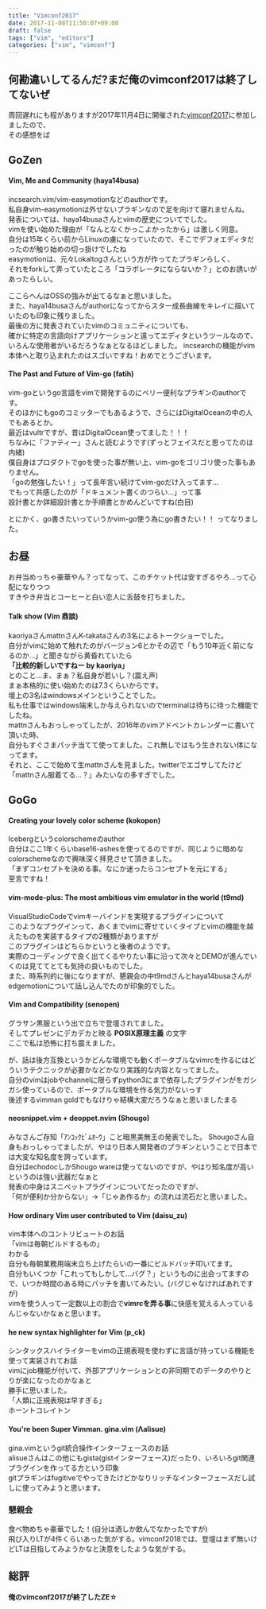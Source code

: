 ```yaml
---
title: "Vimconf2017"
date: 2017-11-08T11:50:07+09:00
draft: false
tags: ["vim", "editors"]
categories: ["vim", "vimconf"]
---
```


## 何勘違いしてるんだ?まだ俺のvimconf2017は終了してないぜ
周回遅れにも程がありますが2017年11月4日に開催された[vimconf2017](http://vimconf.vim-jp.org/2017/)に参加しましたので、  
その感想をば

## GoZen
#### Vim, Me and Community (haya14busa)
incsearch.vim/vim-easymotionなどのauthorです。  
私自身vim-easymotionは外せないプラギンなので足を向けて寝れませんね。  
発表については、haya14busaさんとvimの歴史についてでした。  
vimを使い始めた理由が「なんとなくかっこよかったから」は激しく同意。  
自分は15年くらい前からLinuxの虜になっていたので、そこでデフォエディタだったのが触り始めの切っ掛けでしたね  
easymotionは、元々Lokaltogさんという方が作ってたプラギンらしく、  
それをforkして弄っていたところ「コラボレータにならないか？」とのお誘いがあったらしい。  

ここらへんはOSSの強みが出てるなぁと思いました。  
また、haya14busaさんがauthorになってからスター成長曲線をキレイに描いていたのも印象に残りました。  
最後の方に発表されていたvimのコミュニティについても、  
確かに特定の言語向けアプリケーションと違ってエディタというツールなので、いろんな使用者がいるだろうなぁとなるほどしました。
incsearchの機能がvim本体へと取り込まれたのはスゴいですね！おめでとうございます。


#### The Past and Future of Vim-go (fatih)
vim-goというgo言語をvimで開発するのにベリー便利なプラギンのauthorです。  
そのほかにもgoのコミッターでもあるようで、さらにはDigitalOceanの中の人でもあるとか。  
最近はvultrですが、昔はDigitalOcean使ってました！！！  
ちなみに「ファティー」さんと読むようです(ずっとフェイスだと思ってたのは内緒)  
僕自身はプロダクトでgoを使った事が無い上、vim-goをゴリゴリ使った事もありません。  
「goの勉強したい！」って長年言い続けてvim-goだけ入ってます…  
でもって共感したのが「ドキュメント書くのつらい…」って事  
設計書とか詳細設計書とか手順書とかめんどいですね(白目)  

とにかく、go書きたいっていうかvim-go使う為にgo書きたい！！ ってなりました。


## お昼
お弁当めっちゃ豪華やん？ってなって、このチケット代は安すぎるやろ…って心配になりつつ  
すきやき弁当とコーヒーと白い恋人に舌鼓を打ちました。

#### Talk show (Vim 鼎談)
kaoriyaさんmattnさんK-takataさんの3名によるトークショーでした。  
自分がvimに始めて触れたのがバージョン6とかその辺で「もう10年近く前になるのか…」と聞きながら黄昏れていたら  
**「比較的新しいですねー by kaoriya」**  
とのこと…ま、まぁ？私自身が若いし？(震え声)  
まぁ本格的に使い始めたのは7.3くらいからです。  
壇上の3名はwindowsメインということでした。  
私も仕事ではwindows端末しか与えられないのでterminalは待ちに待った機能でしたね。  
mattnさんもおっしゃってしたが、2016年のvimアドベントカレンダーに書いて頂いた時、  
自分もすぐさまパッチ当てて使ってました。これ無しではもう生きれない体になってます。  
それと、ここで始めて生mattnさんを見ました。twitterでエゴサしてたけど「mattnさん服着てる…？」みたいなの多すぎでした。


## GoGo
#### Creating your lovely color scheme (kokopon)
Icebergというcolorschemeのauthor  
自分はここ1年くらいbase16-ashesを使ってるのですが、同じように暗めなcolorschemeなので興味深く拝見させて頂きました。  
「まずコンセプトを決める事。なにか迷ったらコンセプトを元にする」  
至言ですね！

#### vim-mode-plus: The most ambitious vim emulator in the world (t9md)
VisualStudioCodeでvimキーバインドを実現するプラグインについて  
このようなプラグインって、あくまでvimに寄せていくタイプとvimの機能を越えたものを実装するタイプの2種類がありますが  
このプラグインはどちらかというと後者のようです。  
実際のコーディングで良く出てくるやりたい事に沿って次々とDEMOが進んでいくのは見ててとても気持の良いものでした。  
また、時系列的に後になりますが、懇親会の中t9mdさんとhaya14busaさんがedgemotionについて話し込んでたのが印象的でした。

#### Vim and Compatibility (senopen)
グラサン黒服という出で立ちで登壇されてました。  
そしてプレゼンにデカデカと映る **POSIX原理主義** の文字  
ここで私は恐怖に打ち震えました。  

が、話は後方互換というかどんな環境でも動くポータブルなvimrcを作るにはどういうテクニックが必要かなどかなり実践的な内容となってました。  
自分のvimはjobやchannelに限らずpython3にまで依存したプラグインがをガシガシ使っているので、ポータブルな環境を作る気力がないっす  
後述するvimman goldでもなけりゃ結構大変だろうなぁと思いましたまる

#### neosnippet.vim + deoppet.nvim (Shougo)
みなさんご存知「ｱﾝｺｯｸﾋﾞﾑｵｰｳ」こと暗黒美無王の発表でした。
Shougoさん自身もおっしゃってましたが、やはり日本人開発者のプラギンということで日本では大変な知名度を誇っています。  
自分はechodocしかShougo wareは使ってないのですが、やはり知名度が高いというのは強い武器だなぁと  
発表の中身はスニペットプラグインについてだったのですが、  
「何が便利か分からない」→「じゃあ作るか」の流れは流石だと思いました。

#### How ordinary Vim user contributed to Vim (daisu_zu)
vim本体へのコントリビュートのお話  
「vimは毎朝ビルドするもの」  
わかる  
自分も毎朝業務用端末立ち上げたらいの一番にビルドバッチ叩いてます。  
自分もいくつか「これってもしかして…バグ？」というものに出会ってますので、いつか時間のある時にパッチを書いてみたい。(バグじゃなければあれですが)  
vimを使う人って一定数以上の割合で**vimrcを弄る事**に快感を覚える人っているんじゃないかなぁと思います。

#### he new syntax highlighter for Vim (p_ck)
シンタックスハイライターをvimの正規表現を使わずに言語が持っている機能を使って実装されてお話  
vimにjob機能が付いて、外部アプリケーションとの非同期でのデータのやりとりが楽になったのかなぁと  
勝手に思いました。  
「人類に正規表現は早すぎる」  
ホーントコレイトン

#### You're been Super Vimman. gina.vim (Λalisue)
gina.vimというgit統合操作インターフェースのお話  
alisueさんはこの他にもgista(gistインターフェース)だったり、いろいろgit関連プラグインを作ってる方という印象  
gitプラギンはfugitiveでやってきたけどかなりリッチなインターフェースだし試しに使ってみようと思います。

### 懇親会
食べ物めちゃ豪華でした！(自分は酒しか飲んでなかったですが)  
飛び入りLTが4件くらいあった気がする。vimconf2018では、登壇はまず無いけどLTは目指してみようかなと決意をしたような気がする。

## 総評
**俺のvimconf2017が終了したZE☆**

